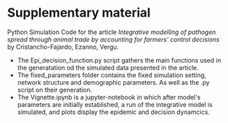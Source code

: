 # Supplementary material
Python Simulation Code for the article *Integrative modelling of pathogen spread through animal trade by accounting for farmers’ control decisions* by Cristancho-Fajardo, Ezanno, Vergu.

- The Epi_decision_function.py script gathers the main functions used in the generatation od the simulated data presented in the article.
- The fixed_parameters folder contains the fixed simulation setting, network structure and demographic parameters. As well as the .py script on their generation.
- The Vignette.ipynb is a jupyter-notebook in which after model's parameters are initially established, a run of the integrative model is simulated, and plots display the epidemic and decision dynamcics.
